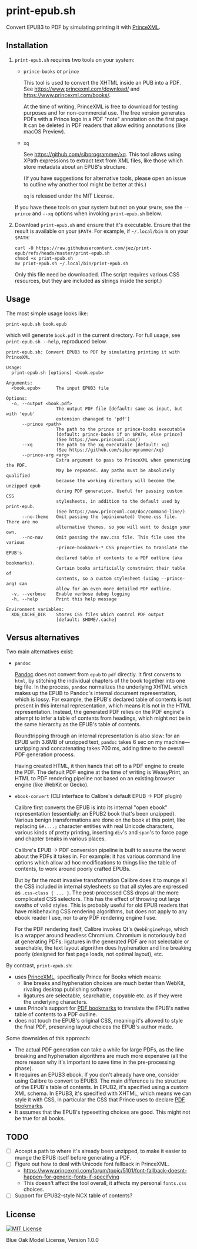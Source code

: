 # print-epub.sh

Convert EPUB3 to PDF by simulating printing it with [PrinceXML].

## Installation

1.  `print-epub.sh` requires two tools on your system:

    - `prince-books` or `prince`

      This tool is used to convert the XHTML inside an PUB into a PDF. See
      <https://www.princexml.com/download/> and
      <https://www.princexml.com/books/>.

      At the time of writing, PrinceXML is free to download for testing purposes
      and for non-commercial use. The free version generates PDFs with a Prince
      logo in a PDF "note" annotation on the first page. It can be deleted in
      PDF readers that allow editing annotations (like macOS Preview).

    - `xq`

      See <https://github.com/sibprogrammer/xq>. This tool allows using XPath
      expressions to extract text from XML files, like those which store
      metadata about an EPUB's structure.

      (If you have suggestions for alternative tools, please open an issue to
      outline why another tool might be better at this.)

      `xq` is released under the MIT License.

    If you have these tools on your system but not on your `$PATH`, see the
    `--prince` and `--xq` options when invoking `print-epub.sh` below.

2.  Download `print-epub.sh` and ensure that it's executable. Ensure that the
    result is available on your `$PATH`. For example, if `~/.local/bin` is on
    your `$PATH`:

    ```
    curl -O https://raw.githubusercontent.com/jez/print-epub/refs/heads/master/print-epub.sh
    chmod +x print-epub.sh
    mv print-epub.sh ~/.local/bin/print-epub.sh
    ```

    Only this file need be downloaded. (The script requires various CSS
    resources, but they are included as strings inside the script.)

## Usage

The most simple usage looks like:

```
print-epub.sh book.epub
```

which will generate `book.pdf` in the current directory. For full usage, see
`print-epub.sh --help`, reproduced below.

```
print-epub.sh: Convert EPUB3 to PDF by simulating printing it with PrinceXML

Usage:
  print-epub.sh [options] <book.epub>

Arguments:
  <book.epub>      The input EPUB3 file

Options:
  -o, --output <book.pdf>
                   The output PDF file [default: same as input, but with 'epub'
                   extension chanaged to 'pdf']
      --prince <path>
                   The path to the prince or prince-books executable
                   [default: prince-books if on $PATH, else prince]
                   (See https://www.princexml.com/)
      --xq         The path to the xq executable [default: xq]
                   (See https://github.com/sibprogrammer/xq)
      --prince-arg <arg>
                   Extra argument to pass to PrinceXML when generating the PDF.
                   May be repeated. Any paths must be absolutely qualified
                   because the working directory will become the unzipped epub
                   during PDF generation. Useful for passing custom CSS
                   stylesheets, in addition to the default used by print-epub.
                   (See https://www.princexml.com/doc/command-line/)
      --no-theme   Omit passing the (opinionated) theme.css file. There are no
                   alternative themes, so you will want to design your own.
      --no-nav     Omit passing the nav.css file. This file uses the various
                   -prince-bookmark-* CSS properties to translate the EPUB's
                   declared table of contents to a PDF outline (aka bookmarks).
                   Certain books artificially constraint their table of
                   contents, so a custom stylesheet (using --prince-arg) can
                   allow for an even more detailed PDF outline.
  -v, --verbose    Enable verbose debug logging
  -h, --help       Print this help message

Environment variables:
  XDG_CACHE_DIR    Stores CSS files which control PDF output
                   [default: $HOME/.cache]
```

## Versus alternatives

Two main alternatives exist:

- `pandoc`

  [Pandoc] does not convert from `epub` to `pdf` directly. It first converts to
  `html`, by stitching the individual chapters of the book together into one big
  file. In the process, `pandoc` normalizes the underlying XHTML which makes
  up the EPUB to Pandoc's internal document representation, which is lossy. For
  example, the EPUB's declared table of contents is not present in this internal
  representation, which means it is not in the HTML representation. Instead, the
  generated PDF relies on the PDF engine's attempt to infer a table of contents
  from headings, which might not be in the same hierarchy as the EPUB's table of
  contents.

  Roundtripping through an internal representation is also slow: for an EPUB
  with 3.6MB of unzipped text, `pandoc` takes 6 sec on my machine—unzipping and
  concatenating takes 700 ms, adding time to the overall PDF generation
  process.

  Having created HTML, it then hands that off to a PDF engine to create the PDF.
  The default PDF engine at the time of writing is WeasyPrint, an HTML to PDF
  rendering pipeline not based on an existing browser engine (like WebKit or
  Gecko).

- `ebook-convert` (CLI interface to Calibre's default EPUB → PDF plugin)

  Calibre first converts the EPUB is into its internal "open ebook"
  representation (essentially: an EPUB2 book that's been unzipped). Various
  benign transformations are done on the book at this point, like replacing
  `&#....;` character entities with real Unicode characters, various kinds of
  pretty printing, inserting `div`'s and `span`'s to force page and chapter
  breaks in various places.

  Calibre's EPUB → PDF conversion pipeline is built to assume the worst about
  the PDFs it takes in. For example: it has various command line options which
  allow ad hoc modifications to things like the table of contents, to work
  around poorly crafted EPUBs.

  But by far the most invasive transformation Calibre does it to munge all the
  CSS included in internal stylesheets so that all styles are expressed as
  `.css-class { ... }`. The post-processed CSS drops all the more complicated
  CSS selectors. This has the effect of throwing out large swaths of valid
  styles. This is probably useful for old EPUB readers that have misbehaving CSS
  rendering algorithms, but does not apply to any ebook reader I use, nor to any
  PDF rendering engine I use.

  For the PDF rendering itself, Calibre invokes Qt's `QWebEnginePage`, which is
  a wrapper around headless Chromium. Chromium is notoriously bad at generating
  PDFs: ligatures in the generated PDF are not selectable or searchable, the
  text layout algorithm does hyphenation and line breaking poorly (designed for
  fast page loads, not optimal layout), etc.

By contrast, `print-epub.sh`:

- uses [PrinceXML], specifically Prince for Books which means:
  - line breaks and hyphenation choices are much better than WebKit, rivaling
    desktop publishing software
  - ligatures are selectable, searchable, copyable etc. as if they were the
    underlying characters.
- uses Prince's support for [PDF bookmarks] to translate the EPUB's native table
  of contents to a PDF outline.
- does not touch the EPUB's original CSS, meaning it's allowed to style the
  final PDF, preserving layout choices the EPUB's author made.

Some downsides of this approach:

- The actual PDF generation can take a while for large PDFs, as the line
  breaking and hyphenation algorithms are much more expensive (all the more
  reason why it's important to save time in the pre-processing phase).
- It requires an EPUB3 ebook. If you don't already have one, consider using
  Calibre to convert to EPUB3. The main difference is the structure of the
  EPUB's table of contents. In EPUB2, it's specified using a custom XML schema.
  In EPUB3, it's specified with XHTML, which means we can style it with CSS, in
  particular the CSS that Prince uses to declare [PDF bookmarks].
- It assumes that the EPUB's typesetting choices are good. This might not be
  true for all books.

## TODO

- [ ] Accept a path to where it's already been unzipped, to make it easier to
  munge the EPUB itself before generating a PDF.
- [ ] Figure out how to deal with Unicode font fallback in PrinceXML.
  - <https://www.princexml.com/forum/topic/5101/font-fallback-doesnt-happen-for-generic-fonts-if-specifying>
  - This doesn't affect the tool overall, it affects my personal `fonts.css`
    choices.
- [ ] Support for EPUB2-style NCX table of contents?

## License

[![MIT License](https://img.shields.io/badge/license-BlueOak-blue.svg)](https://jez.io/blueoak-license/)

Blue Oak Model License, Version 1.0.0

[Pandoc]: https://pandoc.org/
[PrinceXML]: https://www.princexml.com/
[PDF bookmarks]: https://www.princexml.com/doc/prince-output/#pdf-bookmarks
